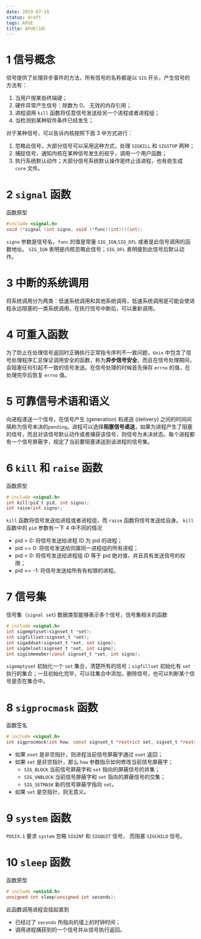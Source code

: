 ```yaml
---
date: 2019-07-18
status: draft
tags: APUE
title: APUE(10）
---
```


# 1 信号概念
信号提供了处理异步事件的方法，所有信号的名称都是以 `SIG` 开头，产生信号的方法有：
1. 当用户按某些终端键；
2. 硬件异常产生信号：除数为 0， 无效的内存引用；
3. 进程调用 `kill` 函数将任意信号发送给另一个进程或者进程组；
4. 当检测到某种软件条件已经发生；

对于某种信号，可以告诉内核按照下面 3 中方式进行：
1. 忽略此信号，大部分信号可以采用这种方式，处理 `SIGKILL` 和 `SIGSTOP` 两种；
2. 捕捉信号，通知内核在某种信号发生的视乎，调用一个用户函数；
3. 执行系统默认动作；大部分信号系统默认操作是终止该进程，也有些生成 `core` 文件。

# 2 `signal` 函数
函数原型 
```c
#include <signal.h>
void (*signal (int signo, void (*func)(int)))(int);
```
`signo` 参数是信号名，`func` 的值是常量 `SIG_IGN`,`SIG_DFL` 或者是此信号调用的函数地址。
`SIG_IGN` 表明是内核忽略此信号；`SIG_DFL` 表明接到此信号后默认动作。

# 3 中断的系统调用
将系统调用分为两类：低速系统调用和其他系统调用，低速系统调用是可能会使进程永远阻塞的一类系统调用。在执行信号中断后，可以重新调用。

# 4 可重入函数
为了防止在处理信号返回时正确执行正常指令序列不一致问题，`Unix` 中包含了信号处理程序汇总保证调用安全的函数，称为**异步信号安全**，而且在信号处理期间，会阻塞任何引起不一致的信号发送。在信号处理的时候首先保存 `errno` 的值，在处理完毕后恢复 `errno` 值。

# 5 可靠信号术语和语义
向进程递送一个信号，在信号产生 (generation) 和递送 (delivery) 之间的时间间隔称为信号未决的`pending`。进程可以选择**阻塞信号递送**，如果为进程产生了阻塞的信号，而且对该信号默认动作或者捕获该信号，则信号为未决状态。每个进程都有一个信号屏蔽字，规定了当前要阻塞递送到该进程的信号集。

# 6 `kill` 和 `raise` 函数
函数原型
```c
# include <signal.h>
int kill(pid_t pid, int signo);
int raise(int signo);
```
`kill` 函数将信号发送给进程或者进程组，而 `raise` 函数将信号发送给自身。
`kill` 函数中的 `pid` 参数有一下 4 中不同的情况
- pid > 0: 将信号发送给进程 ID 为 pid 的进程；
- pid == 0: 将信号发送给同属同一进程组的所有进程；
- pid < 0: 将信号发送给进程组 ID 等于 pid 绝对值，并且具有发送信号的权限；
- pid == -1: 将信号发送给所有有权限的进程。

# 7 信号集
信号集（`signal set`) 数据类型能够表示多个信号，信号集相关的函数
```c
# include <signal.h>
int sigemptyset(signset_t *set);
int sigfillset(signset_t *set);
int sigaddset(signset_t *set, int signo);
int sigdelset(signset_t *set, int signo);
int sigismemeber(const signset_t *set, int signo);
```
`sigemptyset` 初始化一个 `set` 集合，清楚所有的信号；`sigfillset` 初始化有 `set` 执行的集合；一旦初始化完毕，可以往集合中添加，删除信号，也可以判断某个信号是否在集合中。

# 8 `sigprocmask` 函数
函数签名
```c
# include <signal.h>
int sigprocmock(int how, const signset_t *restrict set, sigset_t *restrict oset);
```
- 如果 `oset` 是非空指针，则进程当前信号屏蔽字通过 `oset` 返回；
- 如果 `set` 是非空指针，那么 `how` 参数指示如何修改当前信号屏蔽字；
    - `SIG_BLOCK` 当前信号屏蔽字和 `set` 指向的屏蔽信号的并集；
    - `SIG_UNBLOCK` 当前信号屏蔽字和 `set` 指向的屏蔽信号的交集；
    - `SIG_SETMASK` 新的信号屏蔽字指向 `set`。
- 如果 `set` 是空指针，则无意义。

# 9 `system` 函数
`POSIX.1` 要求 `system` 忽略 `SIGINT` 和 `SIGQUIT` 信号， 而阻塞 `SIGCHILD` 信号。

# 10 `sleep` 函数
函数原型
```c
# include <unistd.h>
unsigned int sleep(unsigned int seconds);
```
此函数调用进程会挂起直到
- 已经过了 `seconds` 所指向的墙上的时钟时间；
- 调用进程捕获到的一个信号并从信号执行返回。